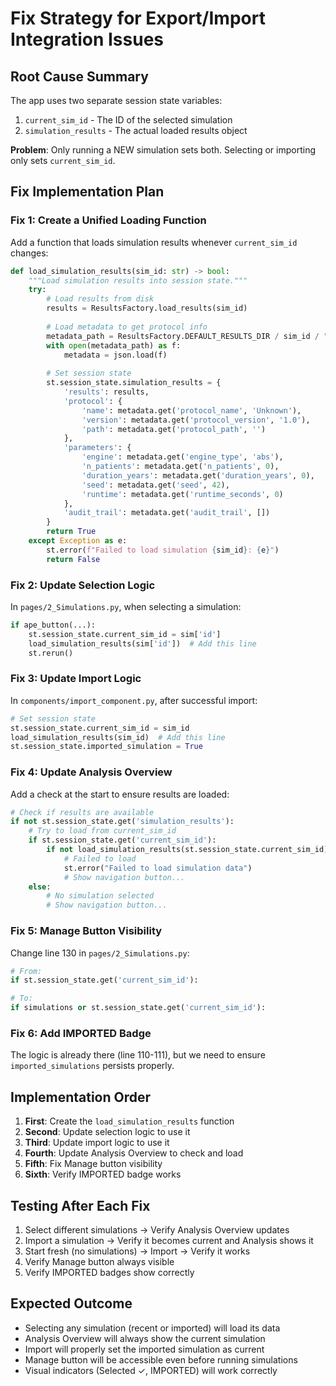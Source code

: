 # Fix Strategy for Export/Import Integration Issues

## Root Cause Summary

The app uses two separate session state variables:
1. `current_sim_id` - The ID of the selected simulation
2. `simulation_results` - The actual loaded results object

**Problem**: Only running a NEW simulation sets both. Selecting or importing only sets `current_sim_id`.

## Fix Implementation Plan

### Fix 1: Create a Unified Loading Function

Add a function that loads simulation results whenever `current_sim_id` changes:

```python
def load_simulation_results(sim_id: str) -> bool:
    """Load simulation results into session state."""
    try:
        # Load results from disk
        results = ResultsFactory.load_results(sim_id)
        
        # Load metadata to get protocol info
        metadata_path = ResultsFactory.DEFAULT_RESULTS_DIR / sim_id / "metadata.json"
        with open(metadata_path) as f:
            metadata = json.load(f)
        
        # Set session state
        st.session_state.simulation_results = {
            'results': results,
            'protocol': {
                'name': metadata.get('protocol_name', 'Unknown'),
                'version': metadata.get('protocol_version', '1.0'),
                'path': metadata.get('protocol_path', '')
            },
            'parameters': {
                'engine': metadata.get('engine_type', 'abs'),
                'n_patients': metadata.get('n_patients', 0),
                'duration_years': metadata.get('duration_years', 0),
                'seed': metadata.get('seed', 42),
                'runtime': metadata.get('runtime_seconds', 0)
            },
            'audit_trail': metadata.get('audit_trail', [])
        }
        return True
    except Exception as e:
        st.error(f"Failed to load simulation {sim_id}: {e}")
        return False
```

### Fix 2: Update Selection Logic

In `pages/2_Simulations.py`, when selecting a simulation:

```python
if ape_button(...):
    st.session_state.current_sim_id = sim['id']
    load_simulation_results(sim['id'])  # Add this line
    st.rerun()
```

### Fix 3: Update Import Logic

In `components/import_component.py`, after successful import:

```python
# Set session state
st.session_state.current_sim_id = sim_id
load_simulation_results(sim_id)  # Add this line
st.session_state.imported_simulation = True
```

### Fix 4: Update Analysis Overview

Add a check at the start to ensure results are loaded:

```python
# Check if results are available
if not st.session_state.get('simulation_results'):
    # Try to load from current_sim_id
    if st.session_state.get('current_sim_id'):
        if not load_simulation_results(st.session_state.current_sim_id):
            # Failed to load
            st.error("Failed to load simulation data")
            # Show navigation button...
    else:
        # No simulation selected
        # Show navigation button...
```

### Fix 5: Manage Button Visibility

Change line 130 in `pages/2_Simulations.py`:

```python
# From:
if st.session_state.get('current_sim_id'):

# To:
if simulations or st.session_state.get('current_sim_id'):
```

### Fix 6: Add IMPORTED Badge

The logic is already there (line 110-111), but we need to ensure `imported_simulations` persists properly.

## Implementation Order

1. **First**: Create the `load_simulation_results` function
2. **Second**: Update selection logic to use it
3. **Third**: Update import logic to use it
4. **Fourth**: Update Analysis Overview to check and load
5. **Fifth**: Fix Manage button visibility
6. **Sixth**: Verify IMPORTED badge works

## Testing After Each Fix

1. Select different simulations → Verify Analysis Overview updates
2. Import a simulation → Verify it becomes current and Analysis shows it
3. Start fresh (no simulations) → Import → Verify it works
4. Verify Manage button always visible
5. Verify IMPORTED badges show correctly

## Expected Outcome

- Selecting any simulation (recent or imported) will load its data
- Analysis Overview will always show the current simulation
- Import will properly set the imported simulation as current
- Manage button will be accessible even before running simulations
- Visual indicators (Selected ✓, IMPORTED) will work correctly